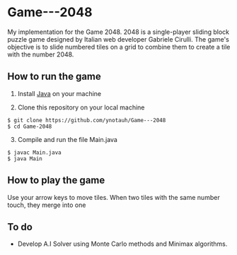 # Game---2048

My implementation for the Game 2048.
2048 is a single-player sliding block puzzle game designed by Italian web developer Gabriele Cirulli. The game's objective is to slide numbered tiles on a grid to combine them to create a tile with the number 2048.
## How to run the game
1. Install [Java](https://www.java.com/en/download/) on your machine

2. Clone this repository on your local machine
```
$ git clone https://github.com/ynotauh/Game---2048
$ cd Game-2048
```
3. Compile and run the file Main.java 
``` 
$ javac Main.java 
$ java Main

```
## How to play the game 
Use your arrow keys to move tiles. When two tiles with the same number touch, they merge into one

## To do 
- Develop A.I Solver using Monte Carlo methods and Minimax algorithms.
